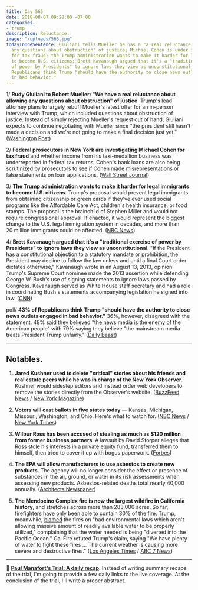 ```yaml
---
title: Day 565
date: 2018-08-07 09:28:00 -07:00
categories:
- trump
description: Reluctance.
image: "/uploads/565.jpg"
todayInOneSentence: Giuliani tells Mueller he has a "a real reluctance about allowing
  any questions about obstruction" of justice; Michael Cohen is under investigation
  for tax fraud; the Trump administration wants to make it harder for legal immigrants
  to become U.S. citizens; Brett Kavanaugh argued that it's a "traditional exercise
  of power by Presidents" to ignore laws they view as unconstitutional; and 43% of
  Republicans think Trump "should have the authority to close news outlets engaged
  in bad behavior."
---
```


1/ **Rudy Giuliani to Robert Mueller: "We have a real reluctance about allowing any questions about obstruction" of justice**. Trump's lead attorney plans to largely rebuff Mueller's latest offer for an in-person interview with Trump, which included questions about obstruction of justice. Instead of simply rejecting Mueller's request out of hand, Giuliani expects to continue negotiating with Mueller since "the president still hasn't made a decision and we’re not going to make a final decision just yet." ([Washington Post](https://www.washingtonpost.com/news/post-politics/wp/2018/08/06/giuliani-preparing-letter-to-mueller-expressing-real-reluctance-over-obstruction-questions/?utm_term=.9910aa9297a5))

2/ **Federal prosecutors in New York are investigating Michael Cohen for tax fraud** and whether income from his taxi-medallion business was underreported in federal tax returns. Cohen's bank loans are also being scrutinized by prosecutors to see if Cohen made misrepresentations or false statements on loan applications. ([Wall Street Journal](https://www.wsj.com/articles/former-trump-lawyer-michael-cohen-under-investigation-for-tax-fraud-1533658535))

3/ **The Trump administration wants to make it harder for legal immigrants to become U.S. citizens**. Trump's proposal would prevent legal immigrants from obtaining citizenship or green cards if they've ever used social programs like the Affordable Care Act, children's health insurance, or food stamps. The proposal is the brainchild of Stephen Miller and would not require congressional approval. If enacted, it would represent the biggest change to the U.S. legal immigration system in decades, and more than 20 million immigrants could be affected. ([NBC News](https://www.nbcnews.com/politics/immigration/now-trump-administration-wants-limit-citizenship-legal-immigrants-n897931))

4/ **Brett Kavanaugh argued that it's a "traditional exercise of power by Presidents" to ignore laws they view as unconstitutional**. "If the President has a constitutional objection to a statutory mandate or prohibition, the President may decline to follow the law unless and until a final Court order dictates otherwise," Kavanaugh wrote in an August 13, 2013, opinion. Trump's Supreme Court nominee made the 2013 assertion while defending George W. Bush's use of signing statements to ignore laws passed by Congress. Kavanaugh served as White House staff secretary and had a role in coordinating Bush's statements accompanying legislation he signed into law. ([CNN](https://www.cnn.com/2018/08/06/politics/brett-kavanaugh-president-ignore-laws-unconstitutional/index.html))

poll/ **43% of Republicans think Trump "should have the authority to close news outlets engaged in bad behavior."** 36%, however, disagreed with the statement. 48% said they believed "the news media is the enemy of the American people" with 79% saying they believe "the mainstream media treats President Trump unfairly." ([Daily Beast](https://www.thedailybeast.com/new-poll-43-of-republicans-want-to-give-trump-the-power-to-shut-down-media))

---

## Notables.

1. **Jared Kushner used to delete "critical" stories about his friends and real estate peers while he was in charge of the New York Observer**. Kushner would sidestep editors and instead order web developers to remove the stories directly from the Observer's website. ([BuzzFeed News](https://www.buzzfeednews.com/article/stevenperlberg/jared-kushner-new-york-observer) / [New York Magazine](http://nymag.com/daily/intelligencer/2018/08/kushner-deleted-new-york-observer-stories-he-didnt-like.html))

2. **Voters will cast ballots in five states today** — Kansas, Michigan, Missouri, Washington, and Ohio. Here's what to watch for. ([NBC News](https://www.nbcnews.com/politics/first-read/here-are-six-things-watch-today-s-elections-n898261) / [New York Times](https://www.nytimes.com/2018/08/07/us/politics/primary-election-today.html))

3. **Wilbur Ross has been accused of stealing as much as $120 million from former business partners**. A lawsuit by David Storper alleges that Ross stole his interests in a private equity fund, transferred them to himself, then tried to cover it up with bogus paperwork. ([Forbes](https://www.forbes.com/sites/danalexander/2018/08/06/new-details-about-wilbur-rosss-businesses-point-to-pattern-of-grifting/))

4. **The EPA will allow manufacturers to use asbestos to create new products**. The agency will no longer consider the effect or presence of substances in the air, ground, or water in its risk assessments when assessing new products. Asbestos-related deaths total nearly 40,000 annually. ([Architects Newspaper](https://archpaper.com/2018/08/epa-asbestos-manufacturing/))

5. **The Mendocino Complex fire is now the largest wildfire in California history**, and stretches across more than 283,000 acres. So far, firefighters have only been able to contain 30% of the fire. Trump, meanwhile, [blamed](https://twitter.com/realDonaldTrump/status/1026524292396273664) the fires on "bad environmental laws which aren't allowing massive amount of readily available water to be properly utilized," complaining that the water needed is being "diverted into the Pacific Ocean." Cal Fire refuted Trump's claim, saying "We have plenty of water to fight these fires ... The current weather is causing more severe and destructive fires." ([Los Angeles Times](http://www.latimes.com/local/lanow/la-me-ln-california-wildfires-danger-level-20180806-story.html) / [ABC 7 News](https://abc7.com/politics/cal-fire-responds-to-president-trumps-tweet-/3896820/))

---

📰 **[Paul Manafort's Trial: A daily recap](https://whatthefuckjusthappenedtoday.com/paul-manaforts-trial/)**. Instead of writing summary recaps of the trial, I'm going to provide a few daily links to the live coverage. At the conclusion of the trial, I'll write a proper abstract.
